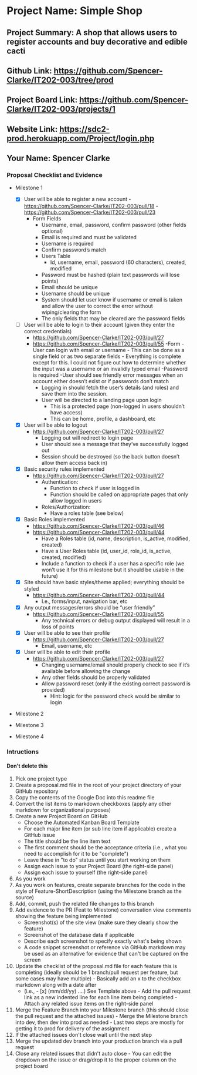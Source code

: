 # Project Name: Simple Shop
## Project Summary: A shop that allows users to register accounts and buy decorative and edible cacti
## Github Link: https://github.com/Spencer-Clarke/IT202-003/tree/prod
## Project Board Link: https://github.com/Spencer-Clarke/IT202-003/projects/1
## Website Link: https://sdc2-prod.herokuapp.com/Project/login.php
## Your Name: Spencer Clarke 

<!--
### Line item / Feature template (use this for each bullet point)
#### Don't delete this

- [ ] \(mm/dd/yyyy of completion) Feature Title (from the proposal bullet point, if it's a sub-point indent it properly)
  -  List of Evidence of Feature Completion
    - Status: Pending (Completed, Partially working, Incomplete, Pending)
    - Direct Link: (Direct link to the file or files in heroku prod for quick testing (even if it's a protected page))
    - Pull Requests
      - PR link #1 (repeat as necessary)
    - Screenshots
      - Screenshot #1 (paste the image so it uploads to github) (repeat as necessary)
        - Screenshot #1 description explaining what you're trying to show
### End Line item / Feature Template
--> 
### Proposal Checklist and Evidence
- Milestone 1

     - [x] User will be able to register a new account
      - https://github.com/Spencer-Clarke/IT202-003/pull/18
      - https://github.com/Spencer-Clarke/IT202-003/pull/23
        - Form Fields
            - Username, email, password, confirm password (other fields optional)
            - Email is required and must be validated
            - Username is required
            - Confirm password’s match
            - Users Table
                - Id, username, email, password (60 characters), created, modified
            - Password must be hashed (plain text passwords will lose points)
            - Email should be unique
            - Username should be unique
            - System should let user know if username or email is taken and allow the user to correct the error without wiping/clearing the form
            - The only fields that may be cleared are the password fields
    - [ ] User will be able to login to their account (given they enter the correct credentials)
      - https://github.com/Spencer-Clarke/IT202-003/pull/27
      - https://github.com/Spencer-Clarke/IT202-003/pull/55
        -Form
            -User can login with email or username
                - This can be done as a single field or as two separate fields
                  - Everything is complete except for this. I could not figure out how to determine whether the input was a username or an invalidly typed email
            -Password is required
        -User should see friendly error messages when an account either doesn’t exist or if passwords don’t match
        - Logging in should fetch the user’s details (and roles) and save them into the session.
        - User will be directed to a landing page upon login
            - This is a protected page (non-logged in users shouldn’t have access)
            - This can be home, profile, a dashboard, etc
    - [x] User will be able to logout
      - https://github.com/Spencer-Clarke/IT202-003/pull/27
        - Logging out will redirect to login page
        - User should see a message that they’ve successfully logged out
        - Session should be destroyed (so the back button doesn’t allow them access back in)
    - [x] Basic security rules implemented
      - https://github.com/Spencer-Clarke/IT202-003/pull/27
        - Authentication:
            - Function to check if user is logged in
            - Function should be called on appropriate pages that only allow logged in users
        - Roles/Authorization:
            - Have a roles table (see below)
    - [x] Basic Roles implemented
      - https://github.com/Spencer-Clarke/IT202-003/pull/46
      - https://github.com/Spencer-Clarke/IT202-003/pull/44
        - Have a Roles table    (id, name, description, is_active, modified, created)
        - Have a User Roles table (id, user_id, role_id, is_active, created, modified)
        - Include a function to check if a user has a specific role (we won’t use it for this milestone but it should be usable in the future)
    - [x] Site should have basic styles/theme applied; everything should be styled
      - https://github.com/Spencer-Clarke/IT202-003/pull/44
        - I.e., forms/input, navigation bar, etc
    - [x] Any output messages/errors should be “user friendly”
      - https://github.com/Spencer-Clarke/IT202-003/pull/55
        - Any technical errors or debug output displayed will result in a loss of points
    - [x] User will be able to see their profile
      - https://github.com/Spencer-Clarke/IT202-003/pull/27
        - Email, username, etc
    - [x] User will be able to edit their profile
      - https://github.com/Spencer-Clarke/IT202-003/pull/27
        - Changing username/email should properly check to see if it’s available before allowing the change
        - Any other fields should be properly validated
        - Allow password reset (only if the existing correct password is provided)
            - Hint: logic for the password check would be similar to login

- Milestone 2
- Milestone 3
- Milestone 4
### Intructions
#### Don't delete this
1. Pick one project type
2. Create a proposal.md file in the root of your project directory of your GitHub repository
3. Copy the contents of the Google Doc into this readme file
4. Convert the list items to markdown checkboxes (apply any other markdown for organizational purposes)
5. Create a new Project Board on GitHub
   - Choose the Automated Kanban Board Template
   - For each major line item (or sub line item if applicable) create a GitHub issue
   - The title should be the line item text
   - The first comment should be the acceptance criteria (i.e., what you need to accomplish for it to be "complete")
   - Leave these in "to do" status until you start working on them
   - Assign each issue to your Project Board (the right-side panel)
   - Assign each issue to yourself (the right-side panel)
6. As you work
  1. As you work on features, create separate branches for the code in the style of Feature-ShortDescription (using the Milestone branch as the source)
  2. Add, commit, push the related file changes to this branch
  3. Add evidence to the PR (Feat to Milestone) conversation view comments showing the feature being implemented
     - Screenshot(s) of the site view (make sure they clearly show the feature)
     - Screenshot of the database data if applicable
     - Describe each screenshot to specify exactly what's being shown
     - A code snippet screenshot or reference via GitHub markdown may be used as an alternative for evidence that can't be captured on the screen
  4. Update the checklist of the proposal.md file for each feature this is completing (ideally should be 1 branch/pull request per feature, but some cases may have multiple)
    - Basically add an x to the checkbox markdown along with a date after
      - (i.e.,   - [x] (mm/dd/yy) ....) See Template above
    - Add the pull request link as a new indented line for each line item being completed
    - Attach any related issue items on the right-side panel
  5. Merge the Feature Branch into your Milestone branch (this should close the pull request and the attached issues)
    - Merge the Milestone branch into dev, then dev into prod as needed
    - Last two steps are mostly for getting it to prod for delivery of the assignment 
  7. If the attached issues don't close wait until the next step
  8. Merge the updated dev branch into your production branch via a pull request
  9. Close any related issues that didn't auto close
    - You can edit the dropdown on the issue or drag/drop it to the proper column on the project board
